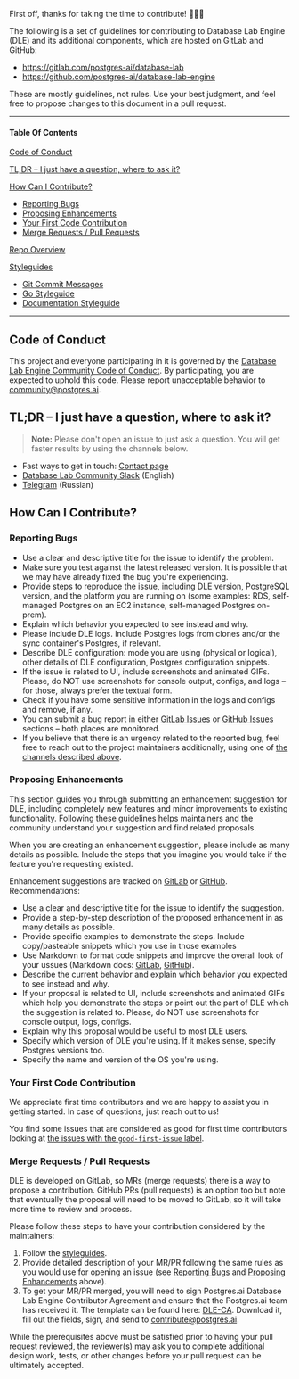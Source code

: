 First off, thanks for taking the time to contribute! 💪🐘🎉

The following is a set of guidelines for contributing to Database Lab Engine (DLE) and its additional components, which are hosted on GitLab and GitHub:
- https://gitlab.com/postgres-ai/database-lab
- https://github.com/postgres-ai/database-lab-engine

These are mostly guidelines, not rules. Use your best judgment, and feel free to propose changes to this document in a pull request.

---

#### Table Of Contents

[Code of Conduct](#code-of-conduct)

[TL;DR – I just have a question, where to ask it?](#tldr-i-just-have-a-question-where-to-ask-it)

[How Can I Contribute?](#how-can-i-contribute)
  * [Reporting Bugs](#reporting-bugs)
  * [Proposing Enhancements](#proposing-enhancements)
  * [Your First Code Contribution](#your-first-code-contribution)
  * [Merge Requests / Pull Requests](#merge-requests-pull-requests)

[Repo Overview](#repo-overview)

[Styleguides](#styleguides)
  * [Git Commit Messages](#git-commit-messages)
  * [Go Styleguide](#go-styleguide)
  * [Documentation Styleguide](#documentation-styleguide)

---

## Code of Conduct
This project and everyone participating in it is governed by the [Database Lab Engine Community Code of Conduct](CODE_OF_CONDUCT.md). By participating, you are expected to uphold this code. Please report unacceptable behavior to [community@postgres.ai](mailto:community@postgres.ai).

## TL;DR – I just have a question, where to ask it?

> **Note:** Please don't open an issue to just ask a question. You will get faster results by using the channels below.

- Fast ways to get in touch: [Contact page](https://postgres.ai/contact)
- [Database Lab Community Slack](https://slack.postgres.ai) (English)
- [Telegram](https://t.me/databaselabru) (Russian)

## How Can I Contribute?
### Reporting Bugs
- Use a clear and descriptive title for the issue to identify the problem.
- Make sure you test against the latest released version. It is possible that we may have already fixed the bug you're experiencing.
- Provide steps to reproduce the issue, including DLE version, PostgreSQL version, and the platform you are running on (some examples: RDS, self-managed Postgres on an EC2 instance, self-managed Postgres on-prem).
- Explain which behavior you expected to see instead and why.
- Please include DLE logs. Include Postgres logs from clones and/or the sync container's Postgres, if relevant.
- Describe DLE configuration: mode you are using (physical or logical), other details of DLE configuration, Postgres configuration snippets.
- If the issue is related to UI, include screenshots and animated GIFs. Please, do NOT use screenshots for console output, configs, and logs – for those, always prefer the textual form.
- Check if you have some sensitive information in the logs and configs and remove, if any.
- You can submit a bug report in either [GitLab Issues](https://gitlab.com/postgres-ai/database-lab) or [GitHub Issues](https://github.com/postgres-ai/database-lab-engine) sections – both places are monitored.
- If you believe that there is an urgency related to the reported bug, feel free to reach out to the project maintainers additionally, using one of [the channels described above](#tldr-i-just-have-a-question-where-to-ask-it).

### Proposing Enhancements
This section guides you through submitting an enhancement suggestion for DLE, including completely new features and minor improvements to existing functionality. Following these guidelines helps maintainers and the community understand your suggestion and find related proposals.

When you are creating an enhancement suggestion, please include as many details as possible. Include the steps that you imagine you would take if the feature you're requesting existed.

Enhancement suggestions are tracked on [GitLab](https://gitlab.com/postgres-ai/database-lab) or [GitHub](https://github.com/postgres-ai/database-lab-engine). Recommendations:

- Use a clear and descriptive title for the issue to identify the suggestion.
- Provide a step-by-step description of the proposed enhancement in as many details as possible.
- Provide specific examples to demonstrate the steps. Include copy/pasteable snippets which you use in those examples
- Use Markdown to format code snippets and improve the overall look of your ussues (Markdown docs: [GitLab](https://docs.gitlab.com/ee/user/markdown.html), [GitHub](https://github.github.com/gfm/)).
- Describe the current behavior and explain which behavior you expected to see instead and why.
- If your proposal is related to UI, include screenshots and animated GIFs which help you demonstrate the steps or point out the part of DLE which the suggestion is related to. Please, do NOT use screenshots for console output, logs, configs.
- Explain why this proposal would be useful to most DLE users.
- Specify which version of DLE you're using. If it makes sense, specify Postgres versions too.
- Specify the name and version of the OS you're using.

### Your First Code Contribution
We appreciate first time contributors and we are happy to assist you in getting started. In case of questions, just reach out to us!

You find some issues that are considered as good for first time contributors looking at [the issues with the `good-first-issue` label](https://gitlab.com/postgres-ai/database-lab/-/issues?label_name%5B%5D=good+first+issue).

### Merge Requests / Pull Requests
DLE is developed on GitLab, so MRs (merge requests) there is a way to propose a contribution. GitHub PRs (pull requests) is an option too but note that eventually the proposal will need to be moved to GitLab, so it will take more time to review and process.


Please follow these steps to have your contribution considered by the maintainers:
1. Follow the [styleguides](#styleguides).
2. Provide detailed description of your MR/PR following the same rules as you would use for opening an issue (see [Reporting Bugs](#reporting-bugs) and [Proposing Enhancements](#proposing-enhancements) above).
3. To get your MR/PR merged, you will need to sign Postgres.ai Database Lab Engine Contributor Agreement and ensure that the Postgres.ai team has received it. The template can be found here: [DLE-CA](https://bit.ly/dle-ca). Download it, fill out the fields, sign, and send to contribute@postgres.ai.

While the prerequisites above must be satisfied prior to having your pull request reviewed, the reviewer(s) may ask you to complete additional design work, tests, or other changes before your pull request can be ultimately accepted.
